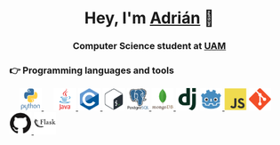 <!--
**ajotagesr/ajotagesr** is a ✨ _special_ ✨ repository because its `README.md` (this file) appears on your GitHub profile.
-->

<h1 align="center">Hey, I'm <a href="https://www.linkedin.com/in/adrián-jiménez-gamo-1b255128b/">Adrián</a> 👋</h1>
<h3 align="center">Computer Science student at <a href="https://www.uam.es/uam/inicio">UAM</a></h3>


### 👉 Programming languages and tools

<p align="left"> 
  &emsp;
  <a href="https://python.org/">
    <img alt="Python" src="https://raw.githubusercontent.com/devicons/devicon/master/icons/python/python-original-wordmark.svg" width="40" height="40"/>
  </a>
  &emsp;
  <a href="https://www.java.com/en/">
    <img alt="Java" src="https://raw.githubusercontent.com/devicons/devicon/master/icons/java/java-original-wordmark.svg" width="40" height="40"/>
  </a>
  <a href="https://www.cprogramming.com/" target="_blank" rel="noreferrer">
    <img src="https://raw.githubusercontent.com/devicons/devicon/master/icons/c/c-original.svg" alt="c" width="40" height="40"/>
  </a>
  <a>
    <img src="https://raw.githubusercontent.com/devicons/devicon/master/icons/bash/bash-original.svg" width="40" height="40"/>
  </a>
  <a href="https://www.sqlite.org/">
    <img alt="Postgres" src ="https://raw.githubusercontent.com/devicons/devicon/master/icons/postgresql/postgresql-original-wordmark.svg" width="40" height="40"/>
  </a>
  <a href="https://www.mongodb.com/">
    <img alt="MongoDB" src ="https://raw.githubusercontent.com/devicons/devicon/master/icons/mongodb/mongodb-original-wordmark.svg" width="40" height="40"/>
  </a>
  <a>
      <img alt="Django" src="https://raw.githubusercontent.com/devicons/devicon/master/icons/django/django-plain.svg" width="40" height="40"/>
  </a>
  <a href="https://godotengine.org">
      <img alt="Godot" src="https://raw.githubusercontent.com/devicons/devicon/master/icons/godot/godot-original.svg" width="40" height="40"/>
  </a>
  <a>
      <img src="https://raw.githubusercontent.com/devicons/devicon/master/icons/javascript/javascript-original.svg" width="40" height="40"/>
  </a>
  <!--a>
      <img src="" width="40" height="40"/>
</a-->
  <a>
    <img alt="Git" src="https://raw.githubusercontent.com/devicons/devicon/master/icons/git/git-original.svg" width="40" height="40">
  </a>
  
  <a href="https://www.github.com">
    <img src="https://raw.githubusercontent.com/devicons/devicon/master/icons/github/github-original.svg" width="40" height="40">
  </a>
  
  <a>
    <img src="https://raw.githubusercontent.com/devicons/devicon/master/icons/flask/flask-original-wordmark.svg" width="40" height="40"/>
  </a>
 </p>

